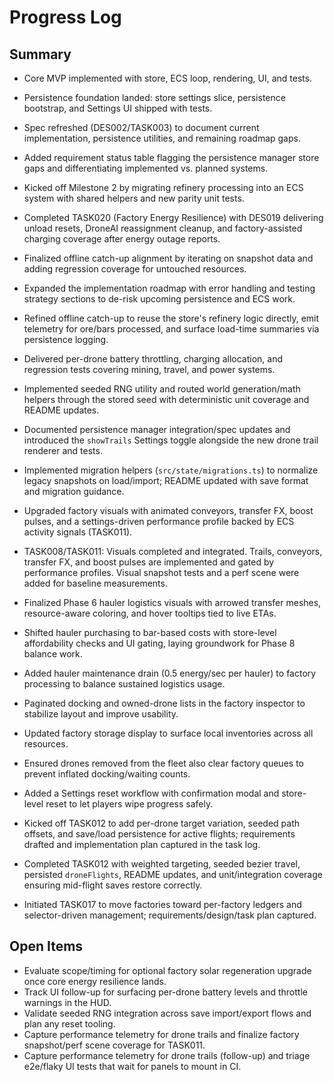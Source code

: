 # Progress Log

## Summary

- Core MVP implemented with store, ECS loop, rendering, UI, and tests.
- Persistence foundation landed: store settings slice, persistence bootstrap, and Settings UI shipped with tests.
- Spec refreshed (DES002/TASK003) to document current implementation, persistence utilities, and remaining roadmap gaps.
- Added requirement status table flagging the persistence manager store gaps and differentiating implemented vs. planned systems.
- Kicked off Milestone 2 by migrating refinery processing into an ECS system with shared helpers and new parity unit tests.
- Completed TASK020 (Factory Energy Resilience) with DES019 delivering unload resets, DroneAI reassignment cleanup, and factory-assisted charging coverage after energy outage reports.
- Finalized offline catch-up alignment by iterating on snapshot data and adding regression coverage for untouched resources.
- Expanded the implementation roadmap with error handling and testing strategy sections to de-risk upcoming persistence and ECS work.
- Refined offline catch-up to reuse the store's refinery logic directly, emit telemetry for ore/bars processed, and surface load-time summaries via persistence logging.
- Delivered per-drone battery throttling, charging allocation, and regression tests covering mining, travel, and power systems.
- Implemented seeded RNG utility and routed world generation/math helpers through the stored seed with deterministic unit coverage and README updates.
- Documented persistence manager integration/spec updates and introduced the `showTrails` Settings toggle alongside the new drone trail renderer and tests.

- Implemented migration helpers (`src/state/migrations.ts`) to normalize legacy snapshots on load/import; README updated with save format and migration guidance.

 - Upgraded factory visuals with animated conveyors, transfer FX, boost pulses, and a settings-driven performance profile backed by ECS activity signals (TASK011).
 - TASK008/TASK011: Visuals completed and integrated. Trails, conveyors, transfer FX, and boost pulses are implemented and gated by performance profiles. Visual snapshot tests and a perf scene were added for baseline measurements.

- Finalized Phase 6 hauler logistics visuals with arrowed transfer meshes, resource-aware coloring, and hover tooltips tied to live ETAs.
- Shifted hauler purchasing to bar-based costs with store-level affordability checks and UI gating, laying groundwork for Phase 8 balance work.
- Added hauler maintenance drain (0.5 energy/sec per hauler) to factory processing to balance sustained logistics usage.
- Paginated docking and owned-drone lists in the factory inspector to stabilize layout and improve usability.
- Updated factory storage display to surface local inventories across all resources.
- Ensured drones removed from the fleet also clear factory queues to prevent inflated docking/waiting counts.
- Added a Settings reset workflow with confirmation modal and store-level reset to let players wipe progress safely.
- Kicked off TASK012 to add per-drone target variation, seeded path offsets, and save/load persistence for active flights; requirements drafted and implementation plan captured in the task log.
- Completed TASK012 with weighted targeting, seeded bezier travel, persisted `droneFlights`, README updates, and unit/integration coverage ensuring mid-flight saves restore correctly.

- Initiated TASK017 to move factories toward per-factory ledgers and selector-driven management; requirements/design/task plan captured.

## Open Items

- Evaluate scope/timing for optional factory solar regeneration upgrade once core energy resilience lands.
- Track UI follow-up for surfacing per-drone battery levels and throttle warnings in the HUD.
- Validate seeded RNG integration across save import/export flows and plan any reset tooling.
 - Capture performance telemetry for drone trails and finalize factory snapshot/perf scene coverage for TASK011.
 - Capture performance telemetry for drone trails (follow-up) and triage e2e/flaky UI tests that wait for panels to mount in CI.
